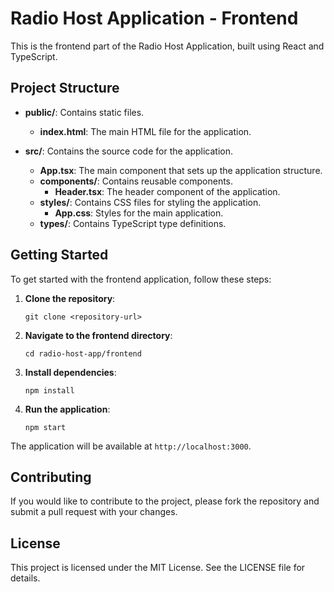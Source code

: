 # Radio Host Application - Frontend

This is the frontend part of the Radio Host Application, built using React and TypeScript. 

## Project Structure

- **public/**: Contains static files.
  - **index.html**: The main HTML file for the application.

- **src/**: Contains the source code for the application.
  - **App.tsx**: The main component that sets up the application structure.
  - **components/**: Contains reusable components.
    - **Header.tsx**: The header component of the application.
  - **styles/**: Contains CSS files for styling the application.
    - **App.css**: Styles for the main application.
  - **types/**: Contains TypeScript type definitions.

## Getting Started

To get started with the frontend application, follow these steps:

1. **Clone the repository**:
   ```
   git clone <repository-url>
   ```

2. **Navigate to the frontend directory**:
   ```
   cd radio-host-app/frontend
   ```

3. **Install dependencies**:
   ```
   npm install
   ```

4. **Run the application**:
   ```
   npm start
   ```

The application will be available at `http://localhost:3000`.

## Contributing

If you would like to contribute to the project, please fork the repository and submit a pull request with your changes.

## License

This project is licensed under the MIT License. See the LICENSE file for details.